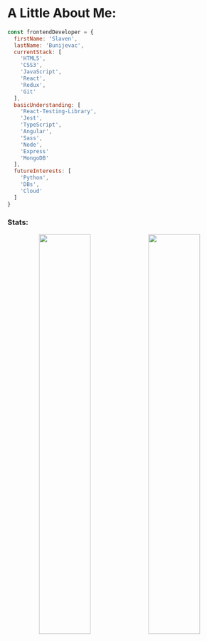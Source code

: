 # A Little About Me:
```js
const frontendDeveloper = {
  firstName: 'Slaven',
  lastName: 'Bunijevac',
  currentStack: [
    'HTML5',
    'CSS3',
    'JavaScript',
    'React',
    'Redux',
    'Git'
  ],
  basicUnderstanding: [
    'React-Testing-Library',
    'Jest',
    'TypeScript',
    'Angular',
    'Sass',
    'Node',
    'Express'
    'MongoDB'    
  ],
  futureInterests: [
    'Python',
    'DBs',
    'Cloud'
  ]
}
```

### Stats:

<p align="center">
<img width="48%"
   src="https://github-readme-stats.vercel.app/api?username=BSlaven&show_icons=true&theme=react" 
/>  
<img width="48%"
   src="https://github-readme-streak-stats.herokuapp.com/?user=BSlaven&theme=react" 
/>
</p>
